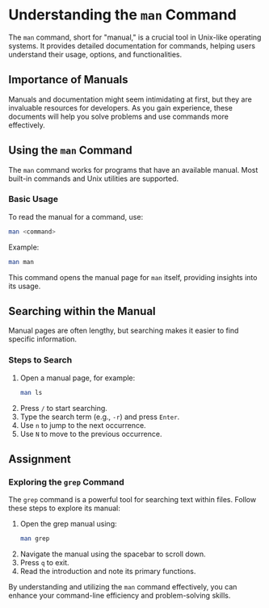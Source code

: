 # Understanding the `man` Command

The `man` command, short for "manual," is a crucial tool in Unix-like operating systems. It provides detailed documentation for commands, helping users understand their usage, options, and functionalities.

## Importance of Manuals

Manuals and documentation might seem intimidating at first, but they are invaluable resources for developers. As you gain experience, these documents will help you solve problems and use commands more effectively.

## Using the `man` Command

The `man` command works for programs that have an available manual. Most built-in commands and Unix utilities are supported.

### Basic Usage

To read the manual for a command, use:

```sh
man <command>
```

Example:

```sh
man man
```

This command opens the manual page for `man` itself, providing insights into its usage.

## Searching within the Manual

Manual pages are often lengthy, but searching makes it easier to find specific information.

### Steps to Search

1. Open a manual page, for example:
   ```sh
   man ls
   ```
2. Press `/` to start searching.
3. Type the search term (e.g., `-r`) and press `Enter`.
4. Use `n` to jump to the next occurrence.
5. Use `N` to move to the previous occurrence.

## Assignment

### Exploring the `grep` Command

The `grep` command is a powerful tool for searching text within files. Follow these steps to explore its manual:

1. Open the grep manual using:
   ```sh
   man grep
   ```
2. Navigate the manual using the spacebar to scroll down.
3. Press `q` to exit.
4. Read the introduction and note its primary functions.

By understanding and utilizing the `man` command effectively, you can enhance your command-line efficiency and problem-solving skills.
